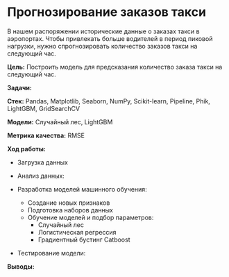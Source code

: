 # Прогнозирование заказов такси
В нашем распоряжении исторические данные о заказах такси в аэропортах. Чтобы привлекать больше водителей в период пиковой нагрузки, нужно спрогнозировать количество заказов такси на следующий час.  

**Цель:** Построить модель для предсказания количество заказа такси на следующий час.  

**Задачи:**  

    
**Стек:**  Pandas, Matplotlib, Seaborn, NumPy, Scikit-learn, Pipeline, Phik, LightGBM, GridSearchCV

**Модели:** Cлучайный лес, LightGBM

**Метрика качества:** RMSE

**Ход работы:**  
- Загрузка данных
- Анализ данных:
   
- Разработка моделей машинного обучения:
    - Создание новых признаков
    - Подготовка наборов данных
    - Обучение моделей и подбор параметров:
        - Случайный лес
        - Логистическая регрессия
        - Градиентный бустинг Catboost
- Тестирование модели:
       
**Выводы:**  

